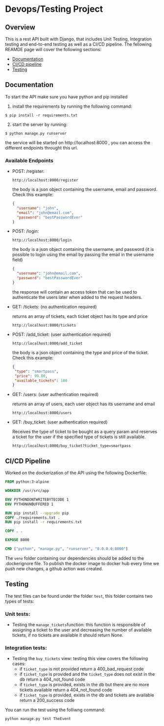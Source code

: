 # Devops/Testing Project

## Overview
This is a rest API built with Django, that includes Unit Testing, Integration testing and end-to-end testing as well as a CI/CD pipeline.
The fellowing REAMDE page will cover the following sections: 
- [Documentation](#documentation)
- [CI/CD pipeline](#cicd-pipeline)
- [Testing](#testing) 

## Documentation

To start the API make sure you have python and pip installed 

1. install the requirements by running the following command:
```
$ pip install -r requirements.txt
```
2. start the server by running: 
```
$ python manage.py runserver 
```
the service will be started on http://localhost:8000 , you can access the different endpoints throught this url.

### Available Endpoints

- POST: /register:
  ```
  http://localhost:8000/register 
  ```
  the body is a json object containing the username, email and password. Check this example: 
  ```json
  {
    "username": "john",
    "email": "john@email.com",
    "password": "bestPasswordEver"
  }
  ```
- POST: /login: 
  ```
  http://localhost:8000/login 
  ```
  the body is a json object containing the username, and password (it is possible to login using the email by passing the email in the username field)
  ```json
  {
    "username": "john@email.com",
    "password": "bestPasswordEver"
  }
  ```
  the response will contain an access token that can be used to authenticate the users later when added to the request headers.
  
 - GET: /tickets:  (no authentication required)
 
   returns an array of tickets, each ticket object has its type and price 
    ```
    http://localhost:8000/tickets
    ```
 - POST: /add_ticket:  (user authentication required)
   ```
   http://localhost:8000/add_ticket
   ```
   
   the body is a json object containing the type and price of the ticket. Check this example: 
   ```json
   {
	"type": "smartpass",
	"price": 99.00,
	"available_tickets": 100
   }
   ```
 - GET: /users:  (user authentication required)
 
   returns an array of users, each user object has its username and email
    ```
    http://localhost:8000/users
    ```
 - GET: /buy_ticket:  (user authentication required)
 
   Receives the type of ticket to be bought as a query param and reserves a ticket for the user if the specified type of tickets is still available.
    ```
    http://localhost:8000/buy_ticket?ticket_type=smartpass
    ```
    
## CI/CD Pipeline
Worked on the dockerization of the API using the following Dockerfile: 
```dockerfile
FROM python:3-alpine

WORKDIR /usr/src/app

ENV PYTHONDONTWRITEBYTECODE 1
ENV PYTHONUNBUFFERED 1

RUN pip install --upgrade pip 
COPY ./requirements.txt .
RUN pip install -r requirements.txt

COPY . .

EXPOSE 8000

CMD ["python", "manage.py", "runserver", "0.0.0.0:8000"]
```

The `venv` folder containing our dependencies should be added to the .dockerignore file.
To publish the docker image to docker hub every time we push new changes, a github action was created.

## Testing
The test files can be found under the folder `test`, this folder contains two types of tests:
### Unit tests:
- Testing the `manage_tickets`function: this function is responsible of assigning a ticket to the user and decreasing the number of available tickets, if no tickets are available it should return None.
### Integration tests:
- Testing the `buy_tickets` view: testing this view covers the following cases:
  - if `ticket_type` is not provided return a 400_bad_request code 
  - if `ticket_type` is provided and the `ticket_type` does not exist in the db return a 404_not_found code 
  - if `ticket_type` is provided, exists in the db but there are no more tickets available return a 404_not_found code
  - if `ticket_type` is provided, exists in the db and tickets are available return a 200_success code

You can run the test using the folliwng command:
```shell
python manage.py test TheEvent
```
